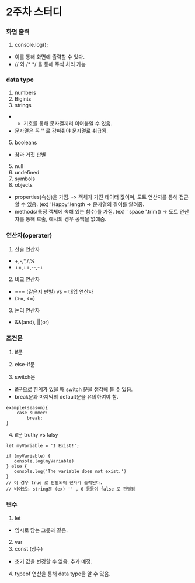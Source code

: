 # 2주차 스터디

### 화면 출력
1) console.log();
- 이를 통해 화면에 출력할 수 있다.
- // 와 /* */ 을 통해 주석 처리 가능
### data type
1) numbers
2) Bigints
3) strings
- + 기호를 통해 문자열끼리 이어붙일 수 있음.
- 문자열은 꼭 '' 로 감싸줘야 문자열로 취급됨.
5) booleans
 - 참과 거짓 판별
5) null
6) undefined
7) symbols
8) objects
- properties(속성)을 가짐. -> 객체가 가진 데이터 값이며, 도트 연산자를 통해 접근할 수 있음. (ex) 'Happy'.length -> 문자열의 길이를 알려줌.
- methods(특정 객체에 속해 있는 함수)를 가짐. (ex) ' space '.trim() -> 도트 연산자를 통해 호출, 예시의 경우 공백을 없애줌.
### 연산자(operater)
1) 산술 연산자
- +,-,*,/,%
- +=,++,--,-+
2) 비교 연산자
- === (같은지 판별) vs = 대입 연산자
- (>=, <=)
3) 논리 연산자
- &&(and), ||(or)
### 조건문
1) if문

2) else-if문

3) switch문
- if문으로 한계가 있을 때 switch 문을 생각해 볼 수 있음.
- break문과 마지막의 default문을 유의하여야 함.
```
example(season){
    case summer:
        break;
}
```
4) if문 truthy vs falsy
```
let myVariable = 'I Exist!';

if (myVariable) {
   console.log(myVariable)
} else {
   console.log('The variable does not exist.')
}
// 이 경우 true 로 판별되어 전자가 출력된다.
// 비어있는 string문 (ex) '' , 0 등등이 false 로 판별됨
```

### 변수
1) let
- 임시로 담는 그릇과 같음. 
2) var
3) const (상수)
- 초기 값을 변경할 수 없음.
추가 예정.
4) typeof 연산을 통해 data type을 알 수 있음.
